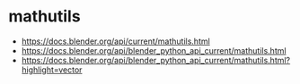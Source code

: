 # mathutils

* <https://docs.blender.org/api/current/mathutils.html>
* <https://docs.blender.org/api/blender_python_api_current/mathutils.html>
* <https://docs.blender.org/api/blender_python_api_current/mathutils.html?highlight=vector>
